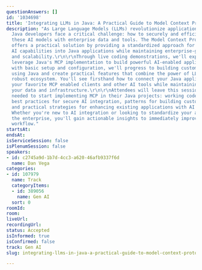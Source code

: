 ```yaml
---
questionAnswers: []
id: '1034698'
title: 'Integrating LLMs in Java: A Practical Guide to Model Context Protocol'
description: "As Large Language Models (LLMs) revolutionize application development,
  Java developers face a critical challenge: how to securely and efficiently connect
  these AI models with enterprise data and tools. The Model Context Protocol (MCP)
  offers a practical solution by providing a standardized approach for integrating
  AI capabilities into Java applications while maintaining enterprise-grade security
  and scalability.\r\n\r\nThrough live coding demonstrations, we'll explore how to
  leverage Java's MCP implementation to build powerful AI-enabled applications. Starting
  with basic setup and configuration, we'll progress to building custom MCP servers
  using Java and create practical features that combine the power of LLMs with Java's
  robust ecosystem. You'll see firsthand how to connect your Java applications to
  your favorite MCP enabled clients and other AI tools while maintaining control over
  your data and infrastructure.\r\n\r\nAttendees will leave this session with everything
  needed to start implementing MCP in their Java projects: working code examples,
  best practices for secure AI integration, patterns for building custom MCP servers,
  and practical strategies for enhancing existing applications with AI capabilities.
  Whether you're new to AI integration or looking to standardize your approach across
  the enterprise, you'll gain actionable insights to immediately improve your AI development
  workflow."
startsAt:
endsAt:
isServiceSession: false
isPlenumSession: false
speakers:
- id: c2745a9d-1b7d-4cc3-a620-46afb9337f6d
  name: Dan Vega
categories:
- id: 107979
  name: Track
  categoryItems:
  - id: 389056
    name: Gen AI
  sort: 0
roomId:
room:
liveUrl:
recordingUrl:
status: Accepted
isInformed: true
isConfirmed: false
track: Gen AI
slug: integrating-llms-in-java-a-practical-guide-to-model-context-protocol

---
```

